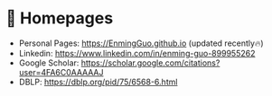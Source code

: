 # 📎 Homepages
- Personal Pages: https://EnmingGuo.github.io (updated recently🔥)
- Linkedin: https://www.linkedin.com/in/enming-guo-899955262
- Google Scholar: https://scholar.google.com/citations?user=4FA6C0AAAAAJ
- DBLP: https://dblp.org/pid/75/6568-6.html
